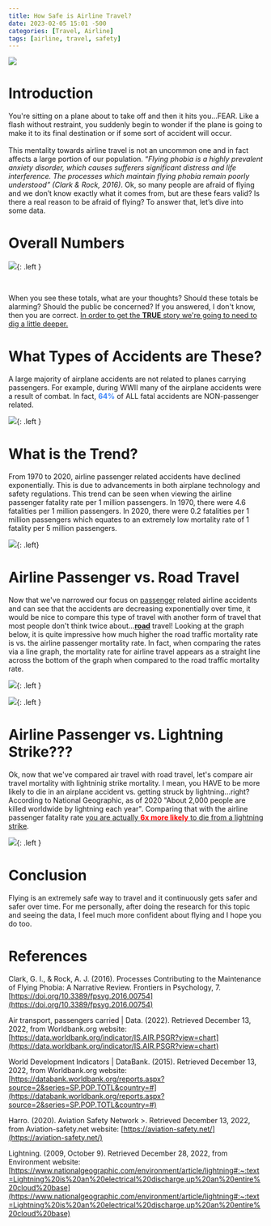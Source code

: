 ```yaml
---
title: How Safe is Airline Travel?
date: 2023-02-05 15:01 -500
categories: [Travel, Airline]
tags: [airline, travel, safety]
---
```


![](/assets/images/airplane-taking-off.png)


# Introduction
You're sitting on a plane about to take off and then it hits you...FEAR. Like a flash without restraint, you suddenly begin to wonder if the plane is going to make it to its final destination or if some sort of accident will occur. 
<br><br>
This mentality towards airline travel is not an uncommon one and in fact affects a large portion of our population. “_Flying phobia is a highly prevalent anxiety disorder, which causes sufferers significant distress and life interference. The processes which maintain flying phobia remain poorly understood” (Clark & Rock, 2016)_. Ok, so many people are afraid of flying and we don’t know exactly what it comes from, but are these fears valid? Is there a real reason to be afraid of flying? To answer that, let’s dive into some data.

# Overall Numbers
![](/assets/images/Overall-Numbers.png){: .left }

<br>

When you see these totals, what are your thoughts? Should these totals be alarming? Should the public be concerned? If you answered, I don't know, then you are correct. <u>In order to get the <b>TRUE</b> story we're going to need to dig a little deeper.</u>


# What Types of Accidents are These?

A large majority of airplane accidents are not related to planes carrying passengers. For example, during WWII many of the airplane accidents were a result of combat. In fact, <b style="color:#3c85fa">64%</b> of ALL fatal accidents are NON-passenger related. 

![](/assets/images/Passenger%20vs.%20Non-Passenger.png){: .left }
<br>

# What is the Trend?

From 1970 to 2020, airline passenger related accidents have declined exponentially. This is due to advancements in both airplane technology and safety regulations. This trend can be seen when viewing the airline passenger fatality rate per 1 million passengers. In 1970, there were 4.6 fatalities per 1 million passengers. In 2020, there were 0.2 fatalities per 1 million passengers which equates to an extremely low mortality rate of 1 fatality per 5 million passengers.

![](/assets/images/Airline-Passenger-Mortality-Rate-Trending.png){: .left}
<br>

# Airline Passenger vs. Road Travel

Now that we've narrowed our focus on <u>passenger</u> related airline accidents and can see that the accidents are decreasing exponentially over time, it would be nice to compare this type of travel with another form of travel that most people don't think twice about...<u><b>road</b></u> travel! Looking at the graph below, it is quite impressive how much higher the road traffic mortality rate is vs. the airline passenger mortality rate. In fact, when comparing the rates via a line graph, the mortality rate for airline travel appears as a straight line across the bottom of the graph when compared to the road traffic mortality rate.

![](/assets/images/Air-vs-Road%20(badges).png){: .left }

![](/assets/images/Air-vs-Road(graph).png){: .left }
<br>

# Airline Passenger vs. Lightning Strike???
Ok, now that we've compared air travel with road travel, let's compare air travel mortality with lightninig strike mortality. I mean, you HAVE to be more likely to die in an airplane accident vs. getting struck by lightning...right? According to National Geographic, as of 2020 "About 2,000 people are killed worldwide by lightning each year". Comparing that with the airline passenger fatality rate <u>you are actually <b style="color:red">6x more likely</b> to die from a lightning strike</u>.

![](/assets/images/Airline-vs-Lightning.png){: .left }


# Conclusion
Flying is an extremely safe way to travel and it continuously gets safer and safer over time. For me personally, after doing the research for this topic and seeing the data, I feel much more confident about flying and I hope you do too.

# References
Clark, G. I., & Rock, A. J. (2016). Processes Contributing to the Maintenance of Flying Phobia: A Narrative Review. Frontiers in Psychology, 7. [https://doi.org/10.3389/fpsyg.2016.00754](https://doi.org/10.3389/fpsyg.2016.00754)


Air transport, passengers carried \| Data. (2022). Retrieved December 13, 2022, from Worldbank.org website: [https://data.worldbank.org/indicator/IS.AIR.PSGR?view=chart](https://data.worldbank.org/indicator/IS.AIR.PSGR?view=chart)

World Development Indicators \| DataBank. (2015). Retrieved December 13, 2022, from Worldbank.org website: [https://databank.worldbank.org/reports.aspx?source=2&series=SP.POP.TOTL&country=#](https://databank.worldbank.org/reports.aspx?source=2&series=SP.POP.TOTL&country=#)

‌Harro. (2020). Aviation Safety Network >. Retrieved December 13, 2022, from Aviation-safety.net website: [https://aviation-safety.net/](https://aviation-safety.net/)

Lightning. (2009, October 9). Retrieved December 28, 2022, from Environment website: [https://www.nationalgeographic.com/environment/article/lightning#:~:text=Lightning%20is%20an%20electrical%20discharge,up%20an%20entire%20cloud%20base](https://www.nationalgeographic.com/environment/article/lightning#:~:text=Lightning%20is%20an%20electrical%20discharge,up%20an%20entire%20cloud%20base)



